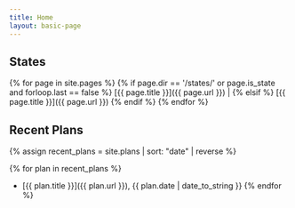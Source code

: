 ```yaml
---
title: Home
layout: basic-page
---
```


States
---

{% for page in site.pages %}
{% if page.dir == '/states/' or page.is_state and forloop.last == false %}
[{{ page.title }}]({{ page.url }}) |
{% elsif %}
[{{ page.title }}]({{ page.url }})
{% endif %}
{% endfor %}

Recent Plans
---

{% assign recent_plans = site.plans | sort: "date" | reverse %}

{% for plan in recent_plans %}
- [{{ plan.title }}]({{ plan.url }}), {{ plan.date | date_to_string }}
{% endfor %}
